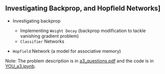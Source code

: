 ## Investigating Backprop, and Hopﬁeld Networks]

- Investigating backprop
  - Implementing `Weight Decay` (backprop modification to tackle vanishing gradient problem)
  - `Classifier` Networks
  
- `Hopfield` Network (a model for associative memory)

Note: The problem description is in [a3_questions.pdf](./a3_questions.pdf) and the code is in [YOU_a3.ipynb](./YOU_a3.ipynb).
   
   


